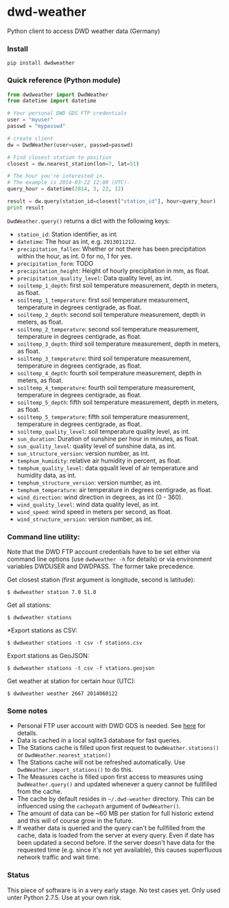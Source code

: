 dwd-weather
===========

Python client to access DWD weather data (Germany)

### Install

    pip install dwdweather


### Quick reference (Python module)

```python
from dwdweather import DwdWeather
from datetime import datetime

# Your personal DWD GDS FTP credentials
user = "myuser"
passwd = "mypasswd"

# create client
dw = DwdWeather(user=user, passwd=passwd)

# Find closest station to position
closest = dw.nearest_station(lon=7, lat=51)

# The hour you're interested in.
# The example is 2014-03-22 12:00 (UTC).
query_hour = datetime(2014, 3, 22, 12)

result = dw.query(station_id=closest["station_id"], hour=query_hour)
print result
```

`DwdWeather.query()` returns a dict with the following keys:

* `station_id`: Station identifier, as int.
* `datetime`: The hour as int, e.g. `2013011212`.
* `precipitation_fallen`: Whether or not there has been precipitation within the hour, as int. 0 for no, 1 for yes.
* `precipitation_form`: TODO
* `precipitation_height`: Height of hourly precipitation in mm, as float.
* `precipitation_quality_level`: Data quality level, as int.
* `soiltemp_1_depth`: first soil temperature measurement, depth in meters, as float.
* `soiltemp_1_temperature`: first soil temperature measurement, temperature in degrees centigrade, as float.
* `soiltemp_2_depth`: second soil temperature measurement, depth in meters, as float.
* `soiltemp_2_temperature`: second soil temperature measurement, temperature in degrees centigrade, as float.
* `soiltemp_3_depth`: third soil temperature measurement, depth in meters, as float.
* `soiltemp_3_temperature`: third soil temperature measurement, temperature in degrees centigrade, as float.
* `soiltemp_4_depth`: fourth soil temperature measurement, depth in meters, as float.
* `soiltemp_4_temperature`: fourth soil temperature measurement, temperature in degrees centigrade, as float.
* `soiltemp_5_depth`: fifth soil temperature measurement, depth in meters, as float.
* `soiltemp_5_temperature`: fifth soil temperature measurement, temperature in degrees centigrade, as float.
* `soiltemp_quality_level`: soil temperature quality level, as int.
* `sun_duration`: Duration of sunshine per hour in minutes, as float.
* `sun_quality_level`: quality level of sunshine data, as int.
* `sun_structure_version`: version number, as int.
* `temphum_humidity`: relative air humidity in percent, as float.
* `temphum_quality_level`: data qqualit level of air temperature and humidity data, as int.
* `temphum_structure_version`: version number, as int.
* `temphum_temperature`: air temperature in degrees centigrade, as float.
* `wind_direction`: wind direction in degrees, as int (0 - 360).
* `wind_quality_level`: wind data quality level, as int.
* `wind_speed`: wind speed in meters per second, as float.
* `wind_structure_version`: version number, as int.


### Command line utility:

Note that the DWD FTP account credentials have to be set either via command line options (use `dwdweather -h` for details) or via environment variables DWDUSER and DWDPASS. The former take precedence.

Get closest station (first argument is longitude, second is latitude):

    $ dwdweather station 7.0 51.0

Get all stations:

    $ dwdweather stations

*Export stations as CSV:

	$ dwdweather stations -t csv -f stations.csv

Export stations as GeoJSON:

	$ dwdweather stations -t csv -f stations.geojson

Get weather at station for certain hour (UTC):

    $ dwdweather weather 2667 2014060122


### Some notes

* Personal FTP user account with DWD GDS is needed. See [here](http://www.dwd.de/bvbw/appmanager/bvbw/dwdwwwDesktop?_nfpb=true&_pageLabel=_dwdwww_spezielle_nutzer_metdienstleister_datenbezug&T26001030691160718267804gsbDocumentPath=Navigation%2FOeffentlichkeit%2FDatenservice%2FDatenanforderungen%2FDatenbezug%2FGlobalerDatensatz%2Fanmeldung__node.html%3F__nnn%3Dtrue) for details.
* Data is cached in a local sqlite3 database for fast queries.
* The Stations cache is filled upon first request to `DwdWeather.stations()` or `DwdWeather.nearest_station()`
* The Stations cache will not be refreshed automatically. Use `DwdWeather.import_stations()` to do this.
* The Measures cache is filled upon first access to measures using `DwdWeather.query()` and updated whenever a query cannot be fullfilled from the cache.
* The cache by default resides in `~/.dwd-weather` directory. This can be influenced using the `cachepath` argument of `DwdWeather()`.
* The amount of data can be ~60 MB per station for full historic extend and this will of course grow in the future.
* If weather data is queried and the query can't be fullfilled from the cache, data is loaded from the server at every query. Even if date has been updated a second before. If the server doesn't have data for the requested time (e.g. since it's not yet available), this causes superfluous network traffic and wait time.

### Status

This piece of software is in a very early stage. No test cases yet.
Only used unter Python 2.7.5. Use at your own risk.
